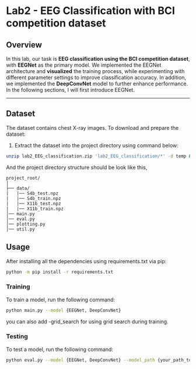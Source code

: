 # Lab2 - EEG Classification with BCI competition dataset

## Overview

In this lab, our task is **EEG classification using the BCI competition dataset**, with **EEGNet** as the primary model. We implemented the EEGNet architecture and **visualized** the training process, while experimenting with different parameter settings to improve classification accuracy. In addition, we implemented the **DeepConvNet** model to further enhance performance. In the following sections, I will first introduce EEGNet.

---

## Dataset

The dataset contains chest X-ray images. To download and prepare the dataset:

1. Extract the dataset into the project directory using command below:

```bash
unzip lab2_EEG_classification.zip 'lab2_EEG_classification/*' -d temp && mv temp/lab2_EEG_classification/* . && rm -r temp
```

And the project directory structure should be look like this,

```text
project_root/
│
├── data/
|   |── S4b_test.npz
|   |── S4b_train.npz
|   |── X11b_test.npz
|   |── X11b_train.npz
│── main.py
│── eval.py
│── plotting.py
│── util.py
```

## Usage

After installing all the dependencies using requirements.txt via pip:

```bash
python -m pip install -r requirements.txt
```

### Training

To train a model, run the following command:

```bash
python main.py --model {EEGNet, DeepConvNet}
```

you can also add -grid_search for using grid search during training.

### Testing

To test a model, run the following command:

```bash
python eval.py --model {EEGNet, DeepConvNet} --model_path {your_path_to_model_weight.pt}
```
